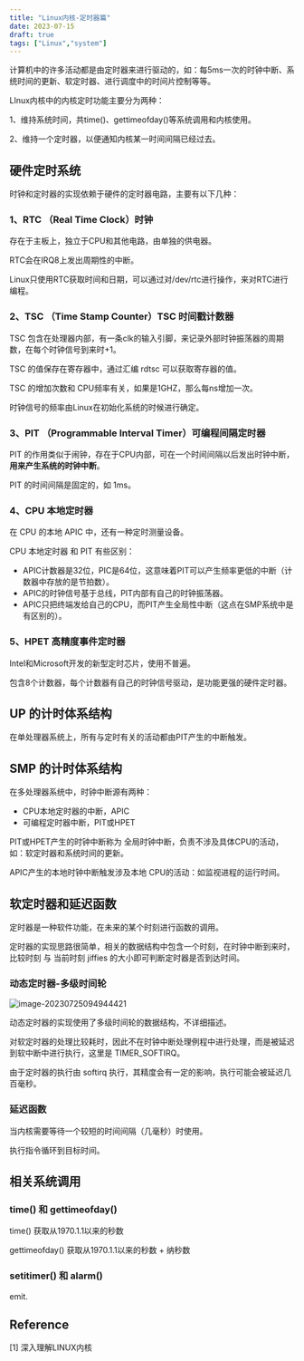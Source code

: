 ```yaml
---
title: "Linux内核-定时器篇"
date: 2023-07-15
draft: true
tags: ["Linux","system"]
---
```


计算机中的许多活动都是由定时器来进行驱动的，如：每5ms一次的时钟中断、系统时间的更新、软定时器、进行调度中的时间片控制等等。

LInux内核中的内核定时功能主要分为两种：

1、维持系统时间，共time()、gettimeofday()等系统调用和内核使用。

2、维持一个定时器，以便通知内核某一时间间隔已经过去。

## 硬件定时系统

时钟和定时器的实现依赖于硬件的定时器电路，主要有以下几种：

### 1、RTC （Real Time Clock）时钟

存在于主板上，独立于CPU和其他电路，由单独的供电器。

RTC会在IRQ8上发出周期性的中断。

Linux只使用RTC获取时间和日期，可以通过对/dev/rtc进行操作，来对RTC进行编程。

### 2、TSC （Time Stamp Counter）TSC 时间戳计数器

TSC 包含在处理器内部，有一条clk的输入引脚，来记录外部时钟振荡器的周期数，在每个时钟信号到来时+1。

TSC 的值保存在寄存器中，通过汇编 rdtsc 可以获取寄存器的值。

TSC 的增加次数和 CPU频率有关，如果是1GHZ，那么每ns增加一次。

时钟信号的频率由Linux在初始化系统的时候进行确定。

### 3、PIT （Programmable Interval Timer）可编程间隔定时器

PIT 的作用类似于闹钟，存在于CPU内部，可在一个时间间隔以后发出时钟中断，**用来产生系统的时钟中断**。

PIT 的时间间隔是固定的，如 1ms。

### 4、CPU 本地定时器

在 CPU 的本地 APIC 中，还有一种定时测量设备。

CPU 本地定时器 和 PIT 有些区别：

- APIC计数器是32位，PIC是64位，这意味着PIT可以产生频率更低的中断（计数器中存放的是节拍数）。
- APIC的时钟信号基于总线，PIT内部有自己的时钟振荡器。
- APIC只把终端发给自己的CPU，而PIT产生全局性中断（这点在SMP系统中是有区别的）。

### 5、HPET 高精度事件定时器

Intel和Microsoft开发的新型定时芯片，使用不普遍。

包含8个计数器，每个计数器有自己的时钟信号驱动，是功能更强的硬件定时器。

## UP 的计时体系结构

在单处理器系统上，所有与定时有关的活动都由PIT产生的中断触发。

## SMP 的计时体系结构

在多处理器系统中，时钟中断源有两种：

- CPU本地定时器的中断，APIC
- 可编程定时器中断，PIT或HPET

PIT或HPET产生的时钟中断称为 全局时钟中断，负责不涉及具体CPU的活动，如：软定时器和系统时间的更新。

APIC产生的本地时钟中断触发涉及本地 CPU的活动：如监视进程的运行时间。

## 软定时器和延迟函数

定时器是一种软件功能，在未来的某个时刻进行函数的调用。

定时器的实现思路很简单，相关的数据结构中包含一个时刻，在时钟中断到来时，比较时刻  与 当前时刻 jiffies 的大小即可判断定时器是否到达时间。

### 动态定时器-多级时间轮

![image-20230725094944421](https://hugo-github-io.oss-cn-beijing.aliyuncs.com/img/202307251003698.png)

动态定时器的实现使用了多级时间轮的数据结构，不详细描述。

对软定时器的处理比较耗时，因此不在时钟中断处理例程中进行处理，而是被延迟到软中断中进行执行，这里是 TIMER_SOFTIRQ。

由于定时器的执行由 softirq 执行，其精度会有一定的影响，执行可能会被延迟几百毫秒。

### 延迟函数

当内核需要等待一个较短的时间间隔（几毫秒）时使用。

执行指令循环到目标时间。

## 相关系统调用

### time() 和 gettimeofday()

time()  获取从1970.1.1以来的秒数

gettimeofday() 获取从1970.1.1以来的秒数 + 纳秒数

### setitimer() 和 alarm()

emit.

## Reference

[1] 深入理解LINUX内核
